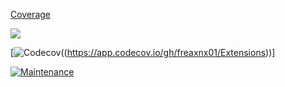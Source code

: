 [Coverage](https://app.codecov.io/gh/freaxnx01/Extensions)


![](https://img.shields.io/codecov/c/github/freaxnx01/extensions)


[![Codecov](https://img.shields.io/codecov/c/github/freaxnx01/extensions)((https://app.codecov.io/gh/freaxnx01/Extensions))]


[![Maintenance](https://img.shields.io/badge/Maintained%3F-yes-green.svg)](https://GitHub.com/Naereen/StrapDown.js/graphs/commit-activity)

